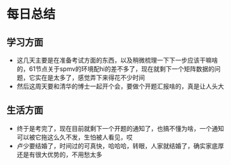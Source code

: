 # 每日总结
## 学习方面
* 这几天主要是在准备考试方面的东西，以及稍微梳理一下下一步应该干嘛啥的，61节点关于spmv的环境配hi的差不多了，现在就剩下一个矩阵数据的问题，它实在是太多了，感觉弄下来得花不少时间
* 然后这周天要和清华的博士一起开个会，要做个开题汇报啥的，真是让人头大
## 生活方面
* 终于是考完了，现在目前就剩下一个开题的通知了，也搞不懂为啥，一个通知可以被它拖这么久不发，生怕被人看见，哎
* 卢少要结婚了，时间过的可真快，哈哈哈，转眼，人家就结婚了，确实家底厚还是有很大优势的，不用愁太多